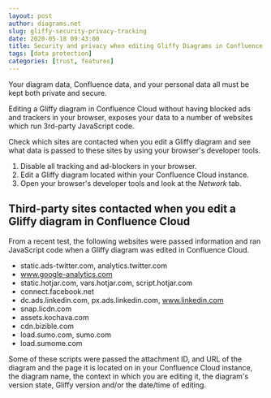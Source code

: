 ```yaml
---
layout: post
author: diagrams.net
slug: gliffy-security-privacy-tracking
date: 2020-05-18 09:43:00
title: Security and privacy when editing Gliffy Diagrams in Confluence Cloud
tags: [data protection]
categories: [trust, features]
---
```


Your diagram data, Confluence data, and your personal data all must be kept both private and secure.

Editing a Gliffy diagram in Confluence Cloud without having blocked ads and trackers in your browser, exposes your data to a number of websites which run 3rd-party JavaScript code.

Check which sites are contacted when you edit a Gliffy diagram and see what data is passed to these sites by using your browser's developer tools.

1. Disable all tracking and ad-blockers in your browser.
2. Edit a Gliffy diagram located within your Confluence Cloud instance.
3. Open your browser's developer tools and look at the _Network_ tab.

## Third-party sites contacted when you edit a Gliffy diagram in Confluence Cloud

From a recent test, the following websites were passed information and ran JavaScript code when a Gliffy diagram was edited in Confluence Cloud.

* static.ads-twitter.com, analytics.twitter.com
* www.google-analytics.com
* static.hotjar.com, vars.hotjar.com, script.hotjar.com
* connect.facebook.net
* dc.ads.linkedin.com, px.ads.linkedin.com, www.linkedin.com
* snap.licdn.com
* assets.kochava.com
* cdn.bizible.com
* load.sumo.com, sumo.com
* load.sumome.com

Some of these scripts were passed the attachment ID, and URL of the diagram and the page it is located on in your Confluence Cloud instance, the diagram name, the context in which you are editing it, the diagram's version state, Gliffy version and/or the date/time of editing.  
